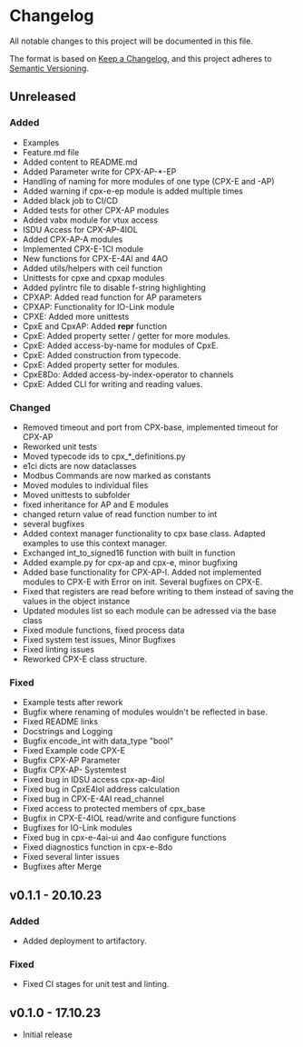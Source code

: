 # Changelog
All notable changes to this project will be documented in this file.

The format is based on [Keep a Changelog](https://keepachangelog.com/en/1.0.0/),
and this project adheres to [Semantic Versioning](https://semver.org/spec/v2.0.0.html).

## Unreleased

### Added
- Examples
- Feature.md file
- Added content to README.md
- Added Parameter write for CPX-AP-*-EP
- Handling of naming for more modules of one type (CPX-E and -AP)
- Added warning if cpx-e-ep module is added multiple times
- Added black job to CI/CD
- Added tests for other CPX-AP modules
- Added vabx module for vtux access
- ISDU Access for CPX-AP-4IOL
- Added CPX-AP-A modules
- Implemented CPX-E-1CI module
- New functions for CPX-E-4AI and 4AO
- Added utils/helpers with ceil function
- Unittests for cpxe and cpxap modules
- Added pylintrc file to disable f-string highlighting
- CPXAP: Added read function for AP parameters
- CPXAP: Functionality for IO-Link module
- CPXE: Added more unittests
- CpxE and CpxAP: Added __repr__ function
- CpxE: Added property setter / getter for more modules.
- CpxE: Added access-by-name for modules of CpxE.
- CpxE: Added construction from typecode.
- CpxE: Added property setter for modules.
- CpxE8Do: Added access-by-index-operator to channels
- CpxE: Added CLI for writing and reading values.

### Changed
- Removed timeout and port from CPX-base, implemented timeout for CPX-AP
- Reworked unit tests
- Moved typecode ids to cpx_*_definitions.py
- e1ci dicts are now dataclasses
- Modbus Commands are now marked as constants
- Moved modules to individual files
- Moved unittests to subfolder
- fixed inheritance for AP and E modules
- changed return value of read function number to int
- several bugfixes
- Added context manager functionality to cpx base class. Adapted examples to use this context manager.
- Exchanged int_to_signed16 function with built in function
- Added example.py for cpx-ap and cpx-e, minor bugfixing
- Added base functionality for CPX-AP-I. Added not implemented modules to CPX-E with Error on init. Several bugfixes on CPX-E.
- Fixed that registers are read before writing to them instead of saving the values in the object instance
- Updated modules list so each module can be adressed via the base class
- Fixed module functions, fixed process data
- Fixed system test issues, Minor Bugfixes
- Fixed linting issues
- Reworked CPX-E class structure.

### Fixed
- Example tests after rework
- Bugfix where renaming of modules wouldn't be reflected in base.
- Fixed README links
- Docstrings and Logging
- Bugfix encode_int with data_type "bool"
- Fixed Example code CPX-E
- Bugfix CPX-AP Parameter
- Bugfix CPX-AP- Systemtest
- Fixed bug in IDSU access cpx-ap-4iol
- Fixed bug in CpxE4Iol address calculation
- Fixed bug in CPX-E-4AI read_channel
- Fixed access to protected members of cpx_base
- Bugfix in CPX-E-4IOL read/write and configure functions
- Bugfixes for IO-Link modules
- Fixed bug in cpx-e-4ai-ui and 4ao configure functions
- Fixed diagnostics function in cpx-e-8do
- Fixed several linter issues
- Bugfixes after Merge

## v0.1.1 - 20.10.23
### Added
- Added deployment to artifactory.

### Fixed
- Fixed CI stages for unit test and linting.

## v0.1.0 - 17.10.23
- Initial release
